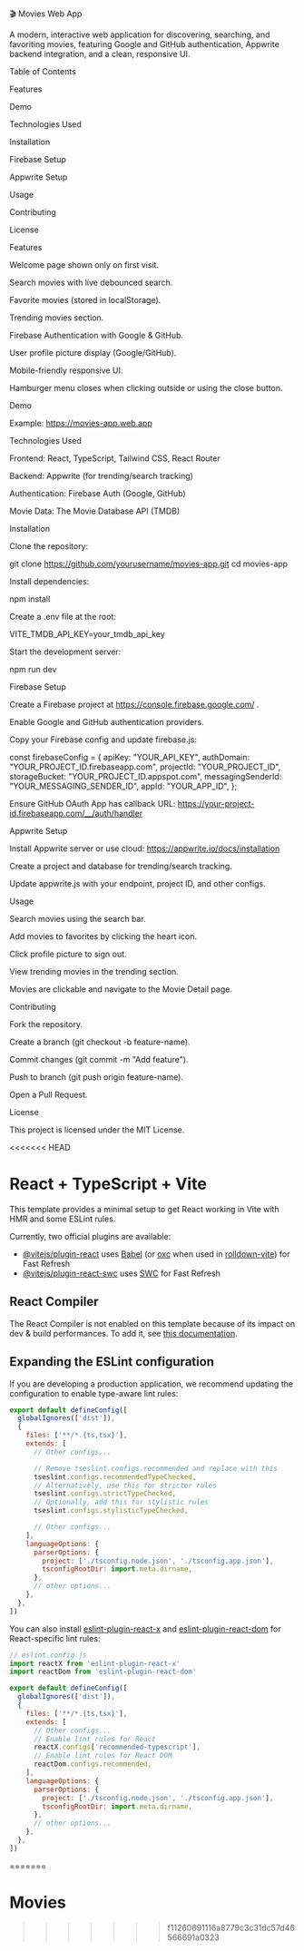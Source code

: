 🎬 Movies Web App

A modern, interactive web application for discovering, searching, and favoriting movies, featuring Google and GitHub authentication, Appwrite backend integration, and a clean, responsive UI.

Table of Contents

Features

Demo

Technologies Used

Installation

Firebase Setup

Appwrite Setup

Usage

Contributing

License

Features

Welcome page shown only on first visit.

Search movies with live debounced search.

Favorite movies (stored in localStorage).

Trending movies section.

Firebase Authentication with Google & GitHub.

User profile picture display (Google/GitHub).

Mobile-friendly responsive UI.

Hamburger menu closes when clicking outside or using the close button.

Demo

Example: https://movies-app.web.app

Technologies Used

Frontend: React, TypeScript, Tailwind CSS, React Router

Backend: Appwrite (for trending/search tracking)

Authentication: Firebase Auth (Google, GitHub)

Movie Data: The Movie Database API (TMDB)

Installation

Clone the repository:

git clone https://github.com/yourusername/movies-app.git
cd movies-app


Install dependencies:

npm install


Create a .env file at the root:

VITE_TMDB_API_KEY=your_tmdb_api_key


Start the development server:

npm run dev

Firebase Setup

Create a Firebase project at https://console.firebase.google.com/
.

Enable Google and GitHub authentication providers.

Copy your Firebase config and update firebase.js:

const firebaseConfig = {
  apiKey: "YOUR_API_KEY",
  authDomain: "YOUR_PROJECT_ID.firebaseapp.com",
  projectId: "YOUR_PROJECT_ID",
  storageBucket: "YOUR_PROJECT_ID.appspot.com",
  messagingSenderId: "YOUR_MESSAGING_SENDER_ID",
  appId: "YOUR_APP_ID",
};


Ensure GitHub OAuth App has callback URL:
https://your-project-id.firebaseapp.com/__/auth/handler

Appwrite Setup

Install Appwrite server or use cloud: https://appwrite.io/docs/installation

Create a project and database for trending/search tracking.

Update appwrite.js with your endpoint, project ID, and other configs.

Usage

Search movies using the search bar.

Add movies to favorites by clicking the heart icon.

Click profile picture to sign out.

View trending movies in the trending section.

Movies are clickable and navigate to the Movie Detail page.

Contributing

Fork the repository.

Create a branch (git checkout -b feature-name).

Commit changes (git commit -m "Add feature").

Push to branch (git push origin feature-name).

Open a Pull Request.

License

This project is licensed under the MIT License.


<<<<<<< HEAD
# React + TypeScript + Vite

This template provides a minimal setup to get React working in Vite with HMR and some ESLint rules.

Currently, two official plugins are available:

- [@vitejs/plugin-react](https://github.com/vitejs/vite-plugin-react/blob/main/packages/plugin-react) uses [Babel](https://babeljs.io/) (or [oxc](https://oxc.rs) when used in [rolldown-vite](https://vite.dev/guide/rolldown)) for Fast Refresh
- [@vitejs/plugin-react-swc](https://github.com/vitejs/vite-plugin-react/blob/main/packages/plugin-react-swc) uses [SWC](https://swc.rs/) for Fast Refresh

## React Compiler

The React Compiler is not enabled on this template because of its impact on dev & build performances. To add it, see [this documentation](https://react.dev/learn/react-compiler/installation).

## Expanding the ESLint configuration

If you are developing a production application, we recommend updating the configuration to enable type-aware lint rules:

```js
export default defineConfig([
  globalIgnores(['dist']),
  {
    files: ['**/*.{ts,tsx}'],
    extends: [
      // Other configs...

      // Remove tseslint.configs.recommended and replace with this
      tseslint.configs.recommendedTypeChecked,
      // Alternatively, use this for stricter rules
      tseslint.configs.strictTypeChecked,
      // Optionally, add this for stylistic rules
      tseslint.configs.stylisticTypeChecked,

      // Other configs...
    ],
    languageOptions: {
      parserOptions: {
        project: ['./tsconfig.node.json', './tsconfig.app.json'],
        tsconfigRootDir: import.meta.dirname,
      },
      // other options...
    },
  },
])
```

You can also install [eslint-plugin-react-x](https://github.com/Rel1cx/eslint-react/tree/main/packages/plugins/eslint-plugin-react-x) and [eslint-plugin-react-dom](https://github.com/Rel1cx/eslint-react/tree/main/packages/plugins/eslint-plugin-react-dom) for React-specific lint rules:

```js
// eslint.config.js
import reactX from 'eslint-plugin-react-x'
import reactDom from 'eslint-plugin-react-dom'

export default defineConfig([
  globalIgnores(['dist']),
  {
    files: ['**/*.{ts,tsx}'],
    extends: [
      // Other configs...
      // Enable lint rules for React
      reactX.configs['recommended-typescript'],
      // Enable lint rules for React DOM
      reactDom.configs.recommended,
    ],
    languageOptions: {
      parserOptions: {
        project: ['./tsconfig.node.json', './tsconfig.app.json'],
        tsconfigRootDir: import.meta.dirname,
      },
      // other options...
    },
  },
])
```
=======
# Movies
>>>>>>> f11260691116a8779c3c31dc57d46566691a0323
